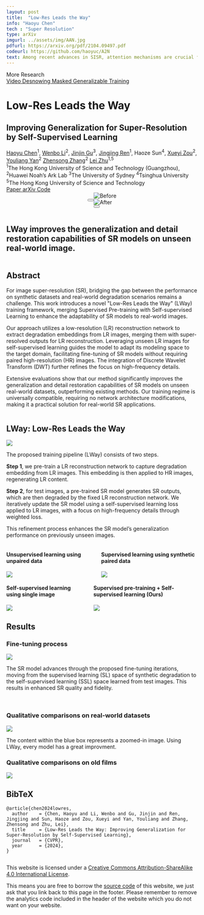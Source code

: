 ```yaml
---
layout: post
title:  "Low-Res Leads the Way"
info: "Haoyu Chen"
tech : "Super Resolution"
type: arXiv
imgurl: ../assets/img/AAN.jpg
pdfurl: https://arxiv.org/pdf/2104.09497.pdf
codeurl: https://github.com/haoyuc/A2N
text: Among recent advances in SISR, attention mechanisms are crucial for high performance SR models. However, few works really discuss why attention works and how it works. In this work, we attempt to quantify and visualize the static attention mechanisms and show that not all attention modules are equally beneficial. We then propose attention in attention network (AN) for highly accurate image SR. This allows attention modules to specialize to beneficial examples without otherwise penalties and thus greatly improve the capacity of the attention network with little parameter overhead. 
---
```


  <script>
    window.dataLayer = window.dataLayer || [];

    function gtag() {
      dataLayer.push(arguments);
    }

    gtag('js', new Date());

    gtag('config', 'G-PYVRSFMDRL');
  </script>

  <script async src="./assets/js/1.js"></script>

  <link href="https://fonts.googleapis.com/css?family=Google+Sans|Noto+Sans|Castoro"
        rel="stylesheet">


  <link rel="stylesheet" href="./assets/css/bulma.min.css">
  <link rel="stylesheet" href="./assets/css/1.css">
  <link rel="stylesheet" href="./assets/css/bulma-carousel.min.css">
  <link rel="stylesheet" href="./assets/css/bulma-slider.min.css">
  <link rel="stylesheet" href="./assets/css/fontawesome.all.min.css">
  <link rel="stylesheet"
        href="https://cdn.jsdelivr.net/gh/jpswalsh/academicons@1/css/academicons.min.css">
  <link rel="stylesheet" href="./assets/css/index.css">
  <link rel="icon" href="./assets/images/favicon.svg">


  <script src="https://ajax.googleapis.com/ajax/libs/jquery/3.5.1/jquery.min.js"></script>
  <script defer src="./assets/js/fontawesome.all.min.js"></script>
  <script src="./assets/js/bulma-carousel.min.js"></script>
  <script src="./assets/js/bulma-slider.min.js"></script>
  <!-- <script src="./assets/js/index.js"></script> -->
<!-- </head> -->

<nav class="navbar" role="navigation" aria-label="main navigation">
  <div class="navbar-brand">
    <a role="button" class="navbar-burger" aria-label="menu" aria-expanded="false">
      <span aria-hidden="true"></span>
      <span aria-hidden="true"></span>
      <span aria-hidden="true"></span>
    </a>
  </div>
  <div class="navbar-menu">
    <div class="navbar-start" style="flex-grow: 1; justify-content: center;">
      <a class="navbar-item" href="https://haoyuchen.com/">
      <span class="icon">
          <i class="fas fa-home"></i>
      </span>
      </a>
      <div class="navbar-item has-dropdown is-hoverable">
        <a class="navbar-link">
          More Research
        </a>
        <div class="navbar-dropdown">
          <a class="navbar-item" href="https://haoyuchen.com/VideoDesnowing">
            Video Desnowing
          </a>
          <a class="navbar-item" href="https://github.com/haoyuc/MaskedDenoising">
            Masked Generalizable Training
          </a>
          <!-- <a class="navbar-item" href="https://latentfusion.github.io">
            LatentFusion
          </a>
          <a class="navbar-item" href="https://photoshape.github.io">
            PhotoShape
          </a> -->
        </div>
      </div>
    </div>

  </div>
</nav>


<div class="hero">
  <div class="hero-body">
    <div class="container is-max-desktop">
      <div class="columns is-centered">
        <div class="column has-text-centered">
          <h1 class="title is-1 publication-title">Low-Res Leads the Way</h1>
          <h2 class="title is-2 publication-title">Improving Generalization for Super-Resolution by Self-Supervised Learning</h2>
            <div class="is-size-5 publication-authors">
            <span class="author-block">
              <a href="https://haoyuchen.com/">Haoyu Chen</a><sup>1</sup>,</span>
            <span class="author-block">
              <a href="https://fenglinglwb.github.io/">Wenbo Li</a><sup>2</sup>,</span>
            <span class="author-block">
              <a href="https://www.jasongt.com/">Jinjin Gu</a><sup>3</sup>,
            </span>
            <span class="author-block">
              <a href="https://scholar.google.com.hk/citations?hl=zh-CN&user=wcuqACgAAAAJ">Jingjing Ren</a><sup>1</sup>,
            </span>
            <span class="author-block">
              Haoze Sun<sup>4</sup>,
            </span>
            <span class="author-block">
              <a href="https://scholar.google.com.hk/citations?user=0ua28KoAAAAJ">Xueyi Zou</a><sup>2</sup>,
            </span>
            <span class="author-block">
              <a href="https://scholar.google.com.hk/citations?user=JPUwfAMAAAAJ">Youliang Yan</a><sup>2</sup>
            </span>
            <span class="author-block">
              <a href="https://scholar.google.com.hk/citations?user=fs8HQxQAAAAJ">Zhensong Zhang</a><sup>2</sup>
            </span>
            <span class="author-block">
              <a href="https://sites.google.com/site/indexlzhu/home">Lei Zhu</a><sup>1,5</sup>
            </span>
          </div>
            <div class="is-size-5 publication-authors">
            <span class="author-block"><sup>1</sup>The Hong Kong University of Science and Technology (Guangzhou),</span>
            <span class="author-block"><sup>2</sup>Huawei Noah’s Ark Lab</span>
            <span class="author-block"><sup>3</sup>The University of Sydney</span>
            <span class="author-block"><sup>4</sup>Tsinghua University</span>
            <span class="author-block"><sup>5</sup>The Hong Kong University of Science and Technology</span>
            </div>
          <div class="column has-text-centered">
            <div class="publication-links">
              <!-- PDF Link. -->
              <span class="link-block">
                <a href=""
                   class="external-link button is-normal is-rounded is-dark">
                  <span class="icon">
                      <i class="fas fa-file-pdf"></i>
                  </span>
                  <span>Paper</span>
                </a>
              </span>
              <span class="link-block">
                <a href=""
                   class="external-link button is-normal is-rounded is-dark">
                  <span class="icon">
                      <i class="ai ai-arxiv"></i>
                  </span>
                  <span>arXiv</span>
                </a>
              </span>
              <span class="link-block">
                <a href=""
                   class="external-link button is-normal is-rounded is-dark">
                  <span class="icon">
                      <i class="fab fa-github"></i>
                  </span>
                  <span>Code</span>
                  </a>
              </span>
          </div>
        </div>
      </div>
    </div>
  </div>
</div>


<div style="display: flex;justify-content: center;align-items: center; position: relative;">

  <button id="prevImage" aria-label="上一张" class="toggle-button"></button>

  <div class="ba-slider">
    <img src="./assets/img/Lway/ours.jpg" alt="Before" class="before-image">
    <div class="img-overlay" style="clip: rect(0px, 250px, 500px, 0px);">
        <img src="./assets/img/Lway/stablesr.jpg" alt="After">
    </div>
    <div class="slider-handle" style="left: 250px;">
      <div class="handle-center"></div> 
    </div>
    <button id="nextImage" aria-label="下一张" class="toggle-button"></button>
  </div>
  
</div>



<h2 class="subtitle has-text-centered" style="padding-top: 15px;">
  <span class="dnerf">LWay</span>  improves the generalization and detail restoration capabilities of SR models on unseen real-world image.
</h2>




<section class="hero is-light is-small">
  <div class="hero-body">
    <div class="container">
      <!-- <section class="section"> -->
        <div class="container is-max-desktop">
          <!-- Abstract. -->
          <div class="columns is-centered has-text-centered">
            <div class="column is-four-fifths">
              <h2 class="title is-3">Abstract</h2>
              <div class="content has-text-justified">
                <p>
                  For image super-resolution (SR), bridging the gap between the performance on synthetic datasets and real-world degradation scenarios remains a challenge. 
                  This work introduces a novel "Low-Res Leads the Way" (LWay) training framework, 
                  merging Supervised Pre-training with Self-supervised Learning to enhance the adaptability of SR models to real-world images. 
                </p>
                <p>
                  Our approach utilizes a low-resolution (LR) reconstruction network to extract degradation embeddings from LR images, 
                  merging them with super-resolved outputs for LR reconstruction. 
                  Leveraging unseen LR images for self-supervised learning guides the model to adapt its modeling space to the target domain, 
                  facilitating fine-tuning of SR models without requiring paired high-resolution (HR) images. 
                  The integration of Discrete Wavelet Transform (DWT) further refines the focus on high-frequency details. 
                </p>
                <p>
                  Extensive evaluations show that our method significantly improves the generalization and detail restoration 
                  capabilities of SR models on unseen real-world datasets, outperforming existing methods. 
                  Our training regime is universally compatible, requiring no network architecture modifications, 
                  making it a practical solution for real-world SR applications.
                </p>
              </div>
            </div>
          </div>
          <!--/ Abstract. -->
        </div>
      <!-- </section> -->
    </div>
  </div>
</section>


<!-- <section class="section">
  <div class="container is-max-desktop">
    <div class="columns is-centered has-text-centered">
      <div class="column is-four-fifths">
        <h2 class="title is-3">Abstract</h2>
        <div class="content has-text-justified">          
          <p>
            For image super-resolution (SR), bridging the gap between the performance on synthetic datasets and real-world degradation scenarios remains a challenge. 
            This work introduces a novel "Low-Res Leads the Way" (LWay) training framework, 
            merging Supervised Pre-training with Self-supervised Learning to enhance the adaptability of SR models to real-world images. 
          </p>
          <p>
            Our approach utilizes a low-resolution (LR) reconstruction network to extract degradation embeddings from LR images, 
            merging them with super-resolved outputs for LR reconstruction. 
            Leveraging unseen LR images for self-supervised learning guides the model to adapt its modeling space to the target domain, 
            facilitating fine-tuning of SR models without requiring paired high-resolution (HR) images. 
            The integration of Discrete Wavelet Transform (DWT) further refines the focus on high-frequency details. 
          </p>
          <p>
            Extensive evaluations show that our method significantly improves the generalization and detail restoration 
            capabilities of SR models on unseen real-world datasets, outperforming existing methods. 
            Our training regime is universally compatible, requiring no network architecture modifications, 
            making it a practical solution for real-world SR applications.
          </p>
        </div>
      </div>
    </div>
  </div>
</section> -->





<section class="section">
  <div class="container is-max-desktop">
    <!-- Abstract. -->
    <div class="columns is-centered has-text-centered">
      <div class="column is-four-fifths">
        <h2 class="title is-3">LWay:  Low-Res Leads the Way</h2>
        <div class="content has-text-justified">
          <img src="./assets/img/Lway/net.jpg">
          <p>
          </p>
          <p>
            The proposed training pipeline (LWay) consists of two steps. 
          </p>
          <p>
            <strong>Step 1</strong>, we pre-train a LR reconstruction network to capture degradation embedding from LR images. 
            This embedding is then applied to HR images, regenerating LR content. 
          </p>
          <p>
            <strong>Step 2</strong>, for test images, a pre-trained SR model generates SR outputs, 
            which are then degraded by the fixed LR reconstruction network. 
            We iteratively update the SR model using a self-supervised learning loss applied to LR images, 
            with a focus on high-frequency details through weighted loss. 
          </p>
          <p>
            This refinement process enhances the SR model’s generalization performance 
            on previously unseen images.
          </p>
        </div>
      </div>
    </div>
    <!--/ Abstract. -->
  </div>
</section>






<section class="section">
  <div class="container is-max-desktop">
    <div class="columns is-centered">
      <!-- Visual Effects. -->
      <div class="column">
        <div class="content">
          <h4 class="title is-6">Unsupervised learning using unpaired data</h4>
          <img src="./assets/img/Lway/1.jpg">
          <!-- <p>
            Using <i>nerfies</i> you can create fun visual effects. This Dolly zoom effect
            would be impossible without nerfies since it would require going through a wall.
          </p> -->
        </div>
      </div>
      <!--/ Visual Effects. -->
      <!-- Matting. -->
      <div class="column">
        <h4 class="title is-6">Supervised learning using synthetic paired data</h4>
        <div class="columns is-centered">
          <div class="column content">
            <img src="./assets/img/Lway/2.jpg">
            <!-- <p>
              As a byproduct of our method, we can also solve the matting problem by ignoring
              samples that fall outside of a bounding box during rendering.
            </p> -->
          </div>
        </div>
      </div>
    </div>
    <!--/ Matting. -->
    <div class="columns is-centered">
      <!-- Visual Effects. -->
      <div class="column">
        <div class="content">
          <h4 class="title is-6">Self-supervised learning using single image</h4>
          <img src="./assets/img/Lway/3.jpg">
          <!-- <p>
            Using <i>nerfies</i> you can create fun visual effects. This Dolly zoom effect
            would be impossible without nerfies since it would require going through a wall.
          </p> -->
        </div>
      </div>
      <!--/ Visual Effects. -->
      <!-- Matting. -->
      <div class="column">
        <h4 class="title is-6">Supervised pre-training + Self-supervised learning (Ours)</h4>
        <div class="columns is-centered">
          <div class="column content">
            <img src="./assets/img/Lway/4.jpg">
            <!-- <p>
              As a byproduct of our method, we can also solve the matting problem by ignoring
              samples that fall outside of a bounding box during rendering.
            </p> -->
          </div>
        </div>
      </div>
    </div>
    <!-- Animation. -->
    <div class="columns is-centered">
      <div class="column is-full-width">
        <h2 class="title is-3">Results</h2>
        <!-- Interpolating. -->
        <h3 class="title is-4">Fine-tuning process</h3>
        <div class="content has-text-justified">
          <img src="./assets/img/Lway/iteration.jpg">
          <p>
            The SR model advances through the proposed fine-tuning iterations, 
            moving from the supervised learning (SL) space of synthetic degradation to 
            the self-supervised learning (SSL) space learned from test images. 
            This results in enhanced SR quality and fidelity.
          </p>
        </div>
        <br/>
        <!--/ Interpolating. -->
        <!-- Re-rendering. -->
        <h3 class="title is-4">Qualitative comparisons on real-world datasets</h3>
        <div class="content has-text-justified">
          <img src="./assets/img/Lway/samples.jpg">
          <p>
            <!-- Qualitative comparisons on real-world datasets.  -->
            The content within the blue box represents a zoomed-in image.
            Using <span class="dnerf">LWay</span>, every model has a great improvment.
          </p>
        </div>
        <!--/ Re-rendering. -->
        <h3 class="title is-4">Qualitative comparisons on old films</h3>
        <div class="content has-text-justified">
          <img src="./assets/img/Lway/movie.jpg">
          <!-- <p>
            Using <span class="dnerf">LWay</span>, every model has a great improvment.
          </p> -->
        </div>
      </div>
    </div>

  </div>
</section>


<section class="section" id="BibTeX">
  <div class="container is-max-desktop content">
    <h2 class="title">BibTeX</h2>
    <pre><code>@article{chen2024lowres,
  author    = {Chen, Haoyu and Li, Wenbo and Gu, Jinjin and Ren, Jingjing and Sun, Haoze and Zou, Xueyi and Yan, Youliang and Zhang, Zhensong and Zhu, Lei},
  title     = {Low-Res Leads the Way: Improving Generalization for Super-Resolution by Self-Supervised Learning},
  journal   = {CVPR},
  year      = {2024},
}</code></pre>
  </div>
</section>


<footer class="footer">
  <div class="container">
    <div class="content has-text-centered">
      <a class="icon-link"
         href="">
        <i class="fas fa-file-pdf"></i>
      </a>
      <a class="icon-link" href="https://github.com/haoyuc" class="external-link" disabled>
        <i class="fab fa-github"></i>
      </a>
    </div>
    <div class="columns is-centered">
      <div class="column is-8">
        <div class="content">
          <p>
            This website is licensed under a <a rel="license"
                                                href="http://creativecommons.org/licenses/by-sa/4.0/">Creative
            Commons Attribution-ShareAlike 4.0 International License</a>.
          </p>
          <p>
            This means you are free to borrow the <a
              href="https://github.com/nerfies/nerfies.github.io">source code</a> of this website,
            we just ask that you link back to this page in the footer.
            Please remember to remove the analytics code included in the header of the website which
            you do not want on your website.
          </p>
        </div>
      </div>
    </div>
  </div>
</footer>

<!-- </body> -->
<!-- </html> -->
